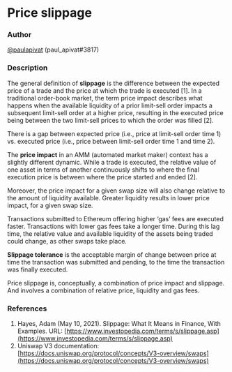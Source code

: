 # Price slippage

### Author

[@paulapivat](https://twitter.com/paulapivat) (paul\_apivat#3817)&#x20;

### Description

The general definition of **slippage** is the difference between the expected price of a trade and the price at which the trade is executed \[1]. In a traditional order-book market, the term price impact describes what happens when the available liquidity of a prior limit-sell order impacts a subsequent limit-sell order at a higher price, resulting in the executed price being between the two limit-sell prices to which the order was filled \[2].&#x20;

There is a gap between expected price (i.e., price at limit-sell order time 1) vs. executed price (i.e., price between limit-sell order time 1 and time 2).&#x20;

The **price impact** in an AMM (automated market maker) context has a slightly different dynamic. While a trade is executed, the relative value of one asset in terms of another continuously shifts to where the final execution price is between where the price started and ended \[2].&#x20;

Moreover, the price impact for a given swap size will also change relative to the amount of liquidity available. Greater liquidity results in lower price impact, for a given swap size.&#x20;

Transactions submitted to Ethereum offering higher ‘gas’ fees are executed faster. Transactions with lower gas fees take a longer time. During this lag time, the relative value and available liquidity of the assets being traded could change, as other swaps take place.&#x20;

**Slippage tolerance** is the acceptable margin of change between price at time the transaction was submitted and pending, to the time the transaction was finally executed.&#x20;

Price slippage is, conceptually, a combination of price impact and slippage. And involves a combination of relative price, liquidity and gas fees.&#x20;

### References

1. Hayes, Adam (May 10, 2021). Slippage: What It Means in Finance, With Examples. URL: [https://www.investopedia.com/terms/s/slippage.asp](https://www.investopedia.com/terms/s/slippage.asp)
2. Uniswap V3 documentation: [https://docs.uniswap.org/protocol/concepts/V3-overview/swaps](https://docs.uniswap.org/protocol/concepts/V3-overview/swaps)
